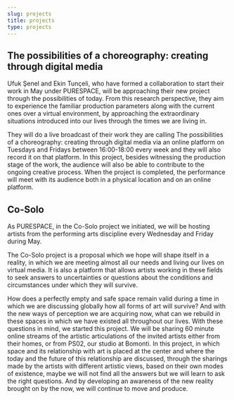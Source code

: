 ```yaml
---
slug: projects
title: projects
type: projects
---
```

## The possibilities of a choreography: creating through digital media

Ufuk Şenel and Ekin Tunçeli,
who have formed a collaboration to start their work in May under PURESPACE,
will be approaching their new project through the possibilities of today.
From this research perspective,
they aim to experience the familiar production parameters
along with the current ones over a virtual environment,
by approaching the extraordinary situations introduced into our lives
through the times we are living in.

They will do a live broadcast of their work they are calling
The possibilities of a choreography: creating through digital media
via an online platform
on Tuesdays and Fridays between 16:00-18:00 every week
and they will also record it on that platform.
In this project, besides witnessing the production stage of the work,
the audience will also be able to contribute to the ongoing creative process.
When the project is completed, the performance will meet with its audience
both in a physical location and on an online platform.


## Co-Solo<a name="cosolo"></a>

As PURESPACE, in the Co-Solo project we initiated,
we will be hosting artists from the performing  arts discipline
every Wednesday and Friday during May.

The Co-Solo project is a proposal
which we hope will shape itself in a reality, in which we are meeting
almost all our needs and living our lives on virtual media.
It is also a platform that allows artists working in these fields
to seek answers to uncertainties or questions
about the conditions and circumstances under which they will survive.

How does a perfectly empty and safe space remain valid
during a time in which we are discussing globally
how all forms of art will survive?
And with the new ways of perception we are acquiring now,
what can we rebuild in these spaces in which we have existed
all throughout our lives.
With these questions in mind, we started this project.
We will be sharing 60 minute online streams
of the artistic articulations of the invited artists
either from their homes, or from PS02, our studio at Bomonti.
In this project, in which space and its relationship with art
is placed at the center and where the today
and the future of this relationship are discussed,
through the sharings made by the artists with different artistic views,
based on their own modes of existence,
maybe we will not find all the answers
but we will learn to ask the right questions.
And by developing an awareness of the new reality brought on by the now,
we will continue to move and produce.

